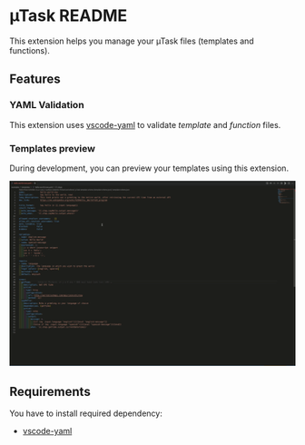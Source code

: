 # µTask README

This extension helps you manage your µTask files (templates and functions).

## Features

### YAML Validation

This extension uses [vscode-yaml](https://github.com/redhat-developer/vscode-yaml) to validate *template* and *function* files.

### Templates preview

During development, you can preview your templates using this extension.

![preview](vscode/images/preview.gif)

## Requirements

You have to install required dependency:
- [vscode-yaml](https://github.com/redhat-developer/vscode-yaml)
